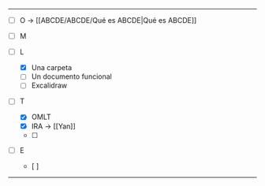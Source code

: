 
- - -

- [ ] O -> [[ABCDE/ABCDE/Qué es ABCDE|Qué es ABCDE]]

- [ ] M

- [ ] L
	- [x] Una carpeta
	- [ ] Un documento funcional
	- [ ] Excalidraw

- [ ] T
	- [x] OMLT 
	- [x] IRA -> [[Yan]]
	- [ ] 

- [ ] E
	- [ ] 
- - -